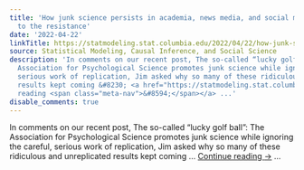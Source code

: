 ```yaml
---
title: 'How junk science persists in academia, news media, and social media:  Resistance
  to the resistance'
date: '2022-04-22'
linkTitle: https://statmodeling.stat.columbia.edu/2022/04/22/how-junk-science-persists-in-academia-news-media-and-social-media-resistance-to-the-resistance/
source: Statistical Modeling, Causal Inference, and Social Science
description: 'In comments on our recent post, The so-called “lucky golf ball”: The
  Association for Psychological Science promotes junk science while ignoring the careful,
  serious work of replication, Jim asked why so many of these ridiculous and unreplicated
  results kept coming &#8230; <a href="https://statmodeling.stat.columbia.edu/2022/04/22/how-junk-science-persists-in-academia-news-media-and-social-media-resistance-to-the-resistance/">Continue
  reading <span class="meta-nav">&#8594;</span></a> ...'
disable_comments: true
---
```

In comments on our recent post, The so-called “lucky golf ball”: The Association for Psychological Science promotes junk science while ignoring the careful, serious work of replication, Jim asked why so many of these ridiculous and unreplicated results kept coming &#8230; <a href="https://statmodeling.stat.columbia.edu/2022/04/22/how-junk-science-persists-in-academia-news-media-and-social-media-resistance-to-the-resistance/">Continue reading <span class="meta-nav">&#8594;</span></a> ...